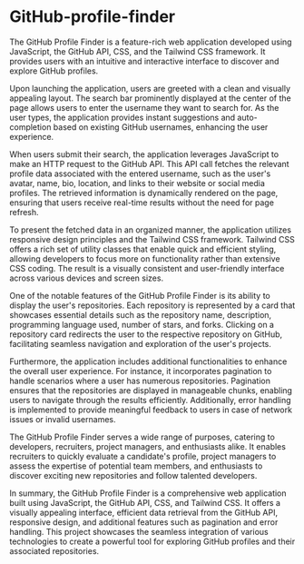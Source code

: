# GitHub-profile-finder

The GitHub Profile Finder is a feature-rich web application developed using JavaScript, the GitHub API, CSS, and the Tailwind CSS framework. It provides users with an intuitive and interactive interface to discover and explore GitHub profiles.

Upon launching the application, users are greeted with a clean and visually appealing layout. The search bar prominently displayed at the center of the page allows users to enter the username they want to search for. As the user types, the application provides instant suggestions and auto-completion based on existing GitHub usernames, enhancing the user experience.

When users submit their search, the application leverages JavaScript to make an HTTP request to the GitHub API. This API call fetches the relevant profile data associated with the entered username, such as the user's avatar, name, bio, location, and links to their website or social media profiles. The retrieved information is dynamically rendered on the page, ensuring that users receive real-time results without the need for page refresh.

To present the fetched data in an organized manner, the application utilizes responsive design principles and the Tailwind CSS framework. Tailwind CSS offers a rich set of utility classes that enable quick and efficient styling, allowing developers to focus more on functionality rather than extensive CSS coding. The result is a visually consistent and user-friendly interface across various devices and screen sizes.

One of the notable features of the GitHub Profile Finder is its ability to display the user's repositories. Each repository is represented by a card that showcases essential details such as the repository name, description, programming language used, number of stars, and forks. Clicking on a repository card redirects the user to the respective repository on GitHub, facilitating seamless navigation and exploration of the user's projects.

Furthermore, the application includes additional functionalities to enhance the overall user experience. For instance, it incorporates pagination to handle scenarios where a user has numerous repositories. Pagination ensures that the repositories are displayed in manageable chunks, enabling users to navigate through the results efficiently. Additionally, error handling is implemented to provide meaningful feedback to users in case of network issues or invalid usernames.

The GitHub Profile Finder serves a wide range of purposes, catering to developers, recruiters, project managers, and enthusiasts alike. It enables recruiters to quickly evaluate a candidate's profile, project managers to assess the expertise of potential team members, and enthusiasts to discover exciting new repositories and follow talented developers.

In summary, the GitHub Profile Finder is a comprehensive web application built using JavaScript, the GitHub API, CSS, and Tailwind CSS. It offers a visually appealing interface, efficient data retrieval from the GitHub API, responsive design, and additional features such as pagination and error handling. This project showcases the seamless integration of various technologies to create a powerful tool for exploring GitHub profiles and their associated repositories.

